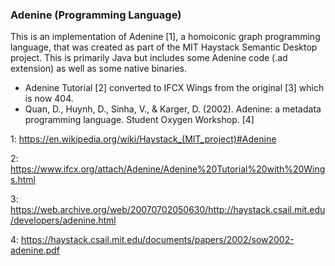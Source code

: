 ### Adenine (Programming Language)

This is an implementation of Adenine [1], a homoiconic graph programming language, that was created as part of the MIT Haystack Semantic Desktop project.  This is primarily Java but includes some Adenine code (.ad extension) as well as some native binaries.

* Adenine Tutorial [2] converted to IFCX Wings from the original [3] which is now 404.
* Quan, D., Huynh, D., Sinha, V., & Karger, D. (2002). Adenine: a metadata programming language. Student Oxygen Workshop. [4]


1: https://en.wikipedia.org/wiki/Haystack_(MIT_project)#Adenine

2: https://www.ifcx.org/attach/Adenine/Adenine%20Tutorial%20with%20Wings.html

3: https://web.archive.org/web/20070702050630/http://haystack.csail.mit.edu/developers/adenine.html

4: https://haystack.csail.mit.edu/documents/papers/2002/sow2002-adenine.pdf
